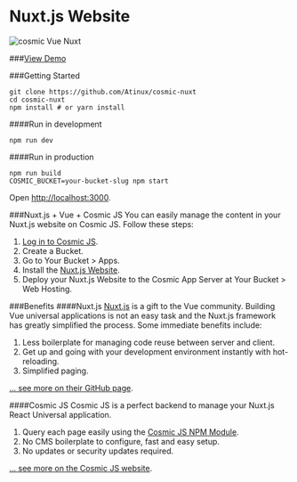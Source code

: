# Nuxt.js Website

![cosmic Vue Nuxt](https://cloud.githubusercontent.com/assets/904724/22075187/452f04e8-ddab-11e6-897c-3e065da06306.png)

###[View Demo](https://cosmicjs.nuxtjs.org)

###Getting Started

```
git clone https://github.com/Atinux/cosmic-nuxt
cd cosmic-nuxt
npm install # or yarn install
```

####Run in development
```
npm run dev
```

####Run in production
```
npm run build
COSMIC_BUCKET=your-bucket-slug npm start
```
Open [http://localhost:3000](http://localhost:3000).

###Nuxt.js + Vue + Cosmic JS
You can easily manage the content in your Nuxt.js website on Cosmic JS.  Follow these steps:

1. [Log in to Cosmic JS](https://cosmicjs.com).
2. Create a Bucket.
3. Go to Your Bucket > Apps.
4. Install the [Nuxt.js Website](https://github.com/Atinux/nuxt.js-website).
5. Deploy your Nuxt.js Website to the Cosmic App Server at Your Bucket > Web Hosting.

###Benefits
####Nuxt.js
[Nuxt.js](https://github.com/nuxt/nuxt.js) is a gift to the Vue community.  Building Vue universal applications is not an easy task and the Nuxt.js framework has greatly simplified the process.  Some immediate benefits include:

1. Less boilerplate for managing code reuse between server and client.
2. Get up and going with your development environment instantly with hot-reloading.
3. Simplified paging.

[... see more on their GitHub page](https://github.com/nuxt/nuxt.js).

####Cosmic JS
Cosmic JS is a perfect backend to manage your Nuxt.js React Universal application.

1. Query each page easily using the [Cosmic JS NPM Module](https://github.com/cosmicjs/cosmicjs-node).
2. No CMS boilerplate to configure, fast and easy setup.
3. No updates or security updates required.

[... see more on the Cosmic JS website](https://cosmicjs.com).
